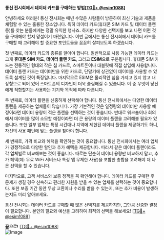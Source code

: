 **통신 전시회에서 데이터 카드를 구매하는 방법[[TG💪+ @esim1088](https://t.me/s/esim1088)]**

안녕하세요 여러분! 통신 전시회는 매년 수많은 사람들이 방문하여 최신 기술과 제품을 체험할 수 있는 훌륭한 장소입니다. 특히 데이터 카드(휴대폰 SIM 카드 및 데이터 플랜 등)를 찾는 분들에게는 정말 유익한 행사죠. 하지만 다양한 선택지를 보고 나면 어떤 것을 구매해야 할지 망설이기 마련입니다. 이번 글에서는 통신 전시회에서 데이터 카드를 구매할 때 고려해야 할 중요한 포인트들을 꼼꼼히 살펴보도록 하겠습니다.

첫 번째로, 데이터 카드의 종류를 알아야 합니다. 일반적으로 사용 가능한 데이터 카드는 크게 **휴대폰 SIM 카드**, **데이터 플랜 카드**, 그리고 **ESIM**으로 구분됩니다. 휴대폰 SIM 카드는 전통적인 형태의 작은 칩 카드로, 스마트폰이나 태블릿에 직접 삽입해 사용합니다. 데이터 플랜 카드는 데이터만을 위한 카드로, 단말기에 상관없이 데이터를 사용할 수 있도록 설계된 것이 특징입니다. 마지막으로 ESIM은 물리적인 칩을 가지고 있지 않고 내장형으로 되어 있어 스마트폰의 디자인이 더욱 슬림해질 수 있습니다. 이 중 무엇이 당신에게 적합할지는 사용하는 기기와 목적에 따라 다릅니다.

두 번째로, 데이터 플랜을 신중하게 선택해야 합니다. 통신 전시회에서는 다양한 데이터 플랜을 제공하는 업체들이 많습니다. 가장 기본적인 것은 일정량의 데이터만 사용할 예정이라면 데이터 용량이 적은 플랜을 선택하는 것이 좋습니다. 반대로 워크숍이나 회의에서 데이터를 많이 소모할 예정이라면 더 큰 용량의 데이터 플랜을 고려해볼 필요가 있습니다. 또한 일부 업체는 특정 시간대나 지역에 제한된 데이터 플랜을 제공하기도 하니, 자신의 사용 패턴에 맞는 플랜을 찾아야 합니다.

세 번째로, 가격 비교와 혜택을 확인하는 것이 중요합니다. 통신 전시회에서는 여러 업체가 경쟁적으로 다양한 할인과 추가 혜택을 제공합니다. 따라서 같은 데이터 플랜이라도 각 업체별로 비교해보는 것이 좋습니다. 때로는 단순히 데이터 용량만 비교하지 말고, 추가 혜택(예: 무료 WiFi 서비스나 특정 앱 무제한 사용)을 포함한 총합을 고려해야 더 나은 선택을 할 수 있습니다.

마지막으로, 고객 서비스와 보증 정책을 꼭 확인해야 합니다. 데이터 카드를 구매한 후 문제가 생길 경우 신속하고 편리한 지원을 받을 수 있는 업체를 선택하는 것이 중요합니다. 또한 보증 기간 동안 무상 교환이나 수리를 받을 수 있는지, 또는 추가 비용이 발생하는지도 미리 알아보세요.

통신 전시회는 데이터 카드를 구매할 때 많은 선택지를 제공하지만, 그만큼 신중한 결정이 필요합니다. 본인의 필요와 예산을 고려하여 최적의 선택을 해보세요! [[TG💪+ @esim1088](https://t.me/s/esim1088)]

**끝으로!** [[TG💪+ @esim1088](https://t.me/s/esim1088)]  
![Image](https://i.postimg.cc/Y0z9fWf4/image.png)